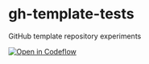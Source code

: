 # gh-template-tests
GitHub template repository experiments

[![Open in Codeflow](https://developer.stackblitz.com/img/open_in_codeflow_small.svg)](https://pr.new/randName/gh-template-tests)
